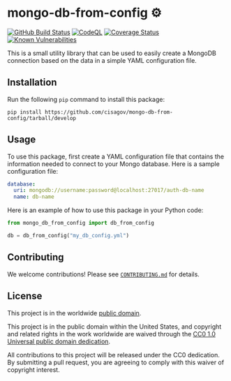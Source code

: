 # mongo-db-from-config ⚙️ #

[![GitHub Build Status](https://github.com/cisagov/mongo-db-from-config/workflows/build/badge.svg)](https://github.com/cisagov/mongo-db-from-config/actions)
[![CodeQL](https://github.com/cisagov/mongo-db-from-config/workflows/CodeQL/badge.svg)](https://github.com/cisagov/mongo-db-from-config/actions/workflows/codeql-analysis.yml)
[![Coverage Status](https://coveralls.io/repos/github/cisagov/mongo-db-from-config/badge.svg?branch=develop)](https://coveralls.io/github/cisagov/mongo-db-from-config?branch=develop)
[![Known Vulnerabilities](https://snyk.io/test/github/cisagov/mongo-db-from-config/develop/badge.svg)](https://snyk.io/test/github/cisagov/mongo-db-from-config)

This is a small utility library that can be used to easily create a MongoDB
connection based on the data in a simple YAML configuration file.

## Installation ##

Run the following `pip` command to install this package:

```console
pip install https://github.com/cisagov/mongo-db-from-config/tarball/develop
```

## Usage ##

To use this package, first create a YAML configuration file that contains
the information needed to connect to your Mongo database.
Here is a sample configuration file:

```yaml
database:
  uri: mongodb://username:password@localhost:27017/auth-db-name
  name: db-name
```

Here is an example of how to use this package in your Python code:

```python
from mongo_db_from_config import db_from_config

db = db_from_config("my_db_config.yml")
```

## Contributing ##

We welcome contributions!  Please see [`CONTRIBUTING.md`](CONTRIBUTING.md) for
details.

## License ##

This project is in the worldwide [public domain](LICENSE).

This project is in the public domain within the United States, and
copyright and related rights in the work worldwide are waived through
the [CC0 1.0 Universal public domain
dedication](https://creativecommons.org/publicdomain/zero/1.0/).

All contributions to this project will be released under the CC0
dedication. By submitting a pull request, you are agreeing to comply
with this waiver of copyright interest.
